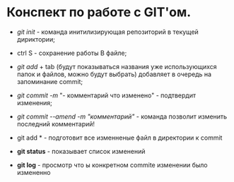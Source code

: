 # Конспект по работе с GIT'ом.

* *git init* - команда инитилизирующая репозиторий в текущей дириктории;

* ctrl S - сохранение работы В файле;

* *git add* + tab (будут показываться названия уже использующихся папок и файлов, можно будут выбрать)
добавляет в очередь на запоминание commit;

* *git commit -m* "- комментарий что изменено" - подтвердит изменения;

* *git commit --amend -m "комментарий"* - команда позволит изменить последний комментарий! 

* git add * - подготовит все изменненые файл в директории к commit

* **git status** - показывает список изменений


* **git log** - просмотр что ы конкретном commite изменении было измененно

